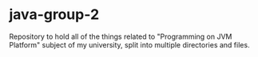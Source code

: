 # java-group-2
Repository to hold all of the things related to "Programming on JVM Platform" subject of my university, split into multiple directories and files.
